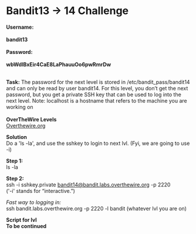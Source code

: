 # Bandit13 -> 14 Challenge

**Username:**
<br>
<br>
**bandit13**
<br>
<br>
**Password:**
<br>
<br>
**wbWdlBxEir4CaE8LaPhauuOo6pwRmrDw**
<br>
<br>

**Task:**
The password for the next level is stored in /etc/bandit_pass/bandit14 and can only be read by user bandit14. 
For this level, you don’t get the next password, but you get a private SSH key that can be used to log into the next level. 
Note: localhost is a hostname that refers to the machine you are working on
<br>
<br>
**OverTheWire Levels**
<br>
[Overthewire.org](https://overthewire.org/wargames/bandit/bandit14.html)

**Solution**
<br>
Do a 'ls -la', and use the sshkey to login to next lvl. (Fyi, we are going to use -i)

**Step 1:**
<br>
ls -la

**Step 2:**
<br>
ssh -i sshkey.private bandit14@bandit.labs.overthewire.org -p 2220
<br>
('-i' stands for “interactive.”)

*Fast way to logging in:*
<br>
ssh bandit.labs.overthewire.org -p 2220 -l bandit (whatever lvl you are on)

**Script for lvl**
<br>
**To be continued**
